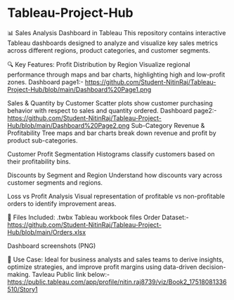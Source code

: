# Tableau-Project-Hub
📊 Sales Analysis Dashboard in Tableau
This repository contains interactive Tableau dashboards designed to analyze and visualize key sales metrics across different regions, product categories, and customer segments.

🔍 Key Features:
Profit Distribution by Region
Visualize regional performance through maps and bar charts, highlighting high and low-profit zones.
Dashboard page1:- https://github.com/Student-NitinRaj/Tableau-Project-Hub/blob/main/Dashboard%20Page1.png

Sales & Quantity by Customer
Scatter plots show customer purchasing behavior with respect to sales and quantity ordered.
Dashboard page2:- https://github.com/Student-NitinRaj/Tableau-Project-Hub/blob/main/Dashboard%20Page2.png
Sub-Category Revenue & Profitability
Tree maps and bar charts break down revenue and profit by product sub-categories.

Customer Profit Segmentation
Histograms classify customers based on their profitability bins.

Discounts by Segment and Region
Understand how discounts vary across customer segments and regions.

Loss vs Profit Analysis
Visual representation of profitable vs non-profitable orders to identify improvement areas.

📁 Files Included:
.twbx Tableau workbook files
Order Dataset:- https://github.com/Student-NitinRaj/Tableau-Project-Hub/blob/main/Orders.xlsx

Dashboard screenshots (PNG)

🧠 Use Case:
Ideal for business analysts and sales teams to derive insights, optimize strategies, and improve profit margins using data-driven decision-making.
Tavleau Public link below:-
https://public.tableau.com/app/profile/nitin.raj8739/viz/Book2_17518081336510/Story1
